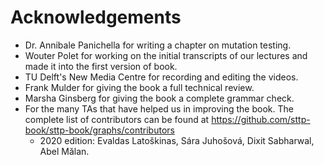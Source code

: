 # Acknowledgements

* Dr. Annibale Panichella for writing a chapter on mutation testing.
* Wouter Polet for working on the initial transcripts of our lectures and made it into the first version of book.
* TU Delft's New Media Centre for recording and editing the videos.
* Frank Mulder for giving the book a full technical review.
* Marsha Ginsberg for giving the book a complete grammar check.
* For the many TAs that have helped us in improving the book. The complete list of contributors can be found at https://github.com/sttp-book/sttp-book/graphs/contributors 
	* 2020 edition: Evaldas Latoškinas, Sára Juhošová, Dixit Sabharwal, Abel Mălan.

